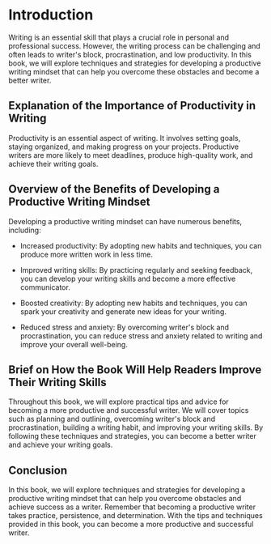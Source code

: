 Introduction
============

Writing is an essential skill that plays a crucial role in personal and professional success. However, the writing process can be challenging and often leads to writer's block, procrastination, and low productivity. In this book, we will explore techniques and strategies for developing a productive writing mindset that can help you overcome these obstacles and become a better writer.

Explanation of the Importance of Productivity in Writing
--------------------------------------------------------

Productivity is an essential aspect of writing. It involves setting goals, staying organized, and making progress on your projects. Productive writers are more likely to meet deadlines, produce high-quality work, and achieve their writing goals.

Overview of the Benefits of Developing a Productive Writing Mindset
-------------------------------------------------------------------

Developing a productive writing mindset can have numerous benefits, including:

* Increased productivity: By adopting new habits and techniques, you can produce more written work in less time.

* Improved writing skills: By practicing regularly and seeking feedback, you can develop your writing skills and become a more effective communicator.

* Boosted creativity: By adopting new habits and techniques, you can spark your creativity and generate new ideas for your writing.

* Reduced stress and anxiety: By overcoming writer's block and procrastination, you can reduce stress and anxiety related to writing and improve your overall well-being.

Brief on How the Book Will Help Readers Improve Their Writing Skills
--------------------------------------------------------------------

Throughout this book, we will explore practical tips and advice for becoming a more productive and successful writer. We will cover topics such as planning and outlining, overcoming writer's block and procrastination, building a writing habit, and improving your writing skills. By following these techniques and strategies, you can become a better writer and achieve your writing goals.

Conclusion
----------

In this book, we will explore techniques and strategies for developing a productive writing mindset that can help you overcome obstacles and achieve success as a writer. Remember that becoming a productive writer takes practice, persistence, and determination. With the tips and techniques provided in this book, you can become a more productive and successful writer.
